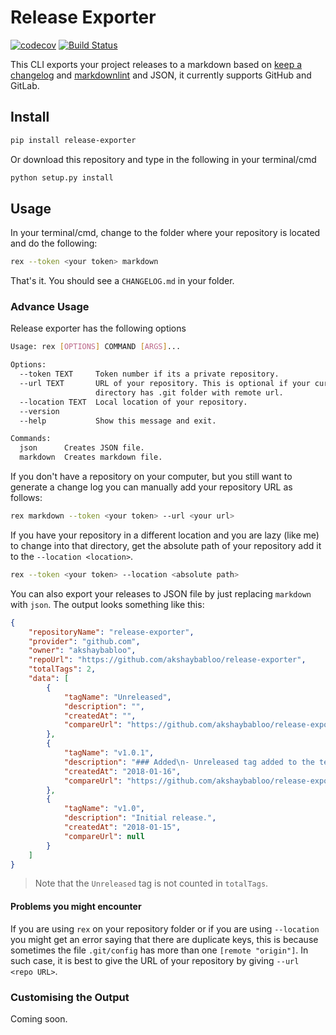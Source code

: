 # Release Exporter

[![codecov](https://codecov.io/gh/akshaybabloo/release-exporter/branch/master/graph/badge.svg)](https://codecov.io/gh/akshaybabloo/release-exporter) [![Build Status](https://travis-ci.org/akshaybabloo/release-exporter.svg?branch=master)](https://travis-ci.org/akshaybabloo/release-exporter)

This CLI exports your project releases to a markdown based on [keep a changelog](http://keepachangelog.com/en/1.0.0/) and [markdownlint](https://github.com/DavidAnson/markdownlint) and JSON, it currently supports GitHub and GitLab.

## Install

```bash
pip install release-exporter
```

Or download this repository and type in the following in your terminal/cmd

```bash
python setup.py install
```

## Usage

In your terminal/cmd, change to the folder where your repository is located and do the following:

```bash
rex --token <your token> markdown
```

That's it. You should see a `CHANGELOG.md` in your folder.


### Advance Usage

Release exporter has the following options

```bash
Usage: rex [OPTIONS] COMMAND [ARGS]...

Options:
  --token TEXT     Token number if its a private repository.
  --url TEXT       URL of your repository. This is optional if your current
                   directory has .git folder with remote url.
  --location TEXT  Local location of your repository.
  --version
  --help           Show this message and exit.

Commands:
  json      Creates JSON file.
  markdown  Creates markdown file.
```

If you don't have a repository on your computer, but you still want to generate a change log you can manually add your repository URL as follows:

```bash
rex markdown --token <your token> --url <your url>
```

If you have your repository in a different location and you are lazy (like me) to change into that directory, get the absolute path of your repository add it to the `--location <location>`.

```bash
rex --token <your token> --location <absolute path>
```

You can also export your releases to JSON file by just replacing `markdown` with `json`. The output looks something like this:

```json
{
    "repositoryName": "release-exporter",
    "provider": "github.com",
    "owner": "akshaybabloo",
    "repoUrl": "https://github.com/akshaybabloo/release-exporter",
    "totalTags": 2,
    "data": [
        {
            "tagName": "Unreleased",
            "description": "",
            "createdAt": "",
            "compareUrl": "https://github.com/akshaybabloo/release-exporter/compare/1.0.1...HEAD"
        },
        {
            "tagName": "v1.0.1",
            "description": "### Added\n- Unreleased tag added to the template and GitHub\n- Unreleased tag added to GitHub\n\n### Fixed\n- Tag missing in GitHub JSON fixed\n- Tag missing in GitLab JSON fixed",
            "createdAt": "2018-01-16",
            "compareUrl": "https://github.com/akshaybabloo/release-exporter/compare/v1.0...v1.0.1"
        },
        {
            "tagName": "v1.0",
            "description": "Initial release.",
            "createdAt": "2018-01-15",
            "compareUrl": null
        }
    ]
}
```

> Note that the `Unreleased` tag is not counted in `totalTags`.

#### Problems you might encounter

If you are using `rex` on your repository folder or if you are using `--location` you might get an error saying that there are duplicate keys, this is because sometimes the file `.git/config` has more than one `[remote "origin"]`. In such case, it is best to give the URL of your repository by giving `--url <repo URL>`.

### Customising the Output

Coming soon.
